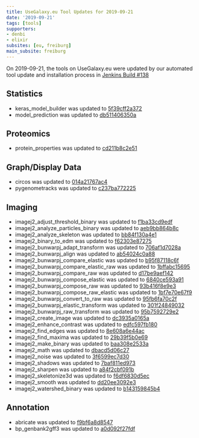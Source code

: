 ```yaml
---
title: UseGalaxy.eu Tool Updates for 2019-09-21
date: '2019-09-21'
tags: [tools]
supporters:
- denbi
- elixir
subsites: [eu, freiburg]
main_subsite: freiburg
---
```


On 2019-09-21, the tools on UseGalaxy.eu were updated by our automated tool update and installation process in [Jenkins Build #138](https://build.galaxyproject.eu/job/usegalaxy-eu/job/install-tools/#138/)


## Statistics

- keras_model_builder was updated to [5f39cff2a372](https://toolshed.g2.bx.psu.edu/view/bgruening/keras_model_builder/5f39cff2a372)
- model_prediction was updated to [db511406350a](https://toolshed.g2.bx.psu.edu/view/bgruening/model_prediction/db511406350a)

## Proteomics

- protein_properties was updated to [cd211b8c2e51](https://toolshed.g2.bx.psu.edu/view/bgruening/protein_properties/cd211b8c2e51)

## Graph/Display Data

- circos was updated to [014a21767ac4](https://toolshed.g2.bx.psu.edu/view/iuc/circos/014a21767ac4)
- pygenometracks was updated to [c237ba772225](https://toolshed.g2.bx.psu.edu/view/iuc/pygenometracks/c237ba772225)

## Imaging

- imagej2_adjust_threshold_binary was updated to [f1ba33cd9edf](https://toolshed.g2.bx.psu.edu/view/imgteam/imagej2_adjust_threshold_binary/f1ba33cd9edf)
- imagej2_analyze_particles_binary was updated to [aeb9bb864b8c](https://toolshed.g2.bx.psu.edu/view/imgteam/imagej2_analyze_particles_binary/aeb9bb864b8c)
- imagej2_analyze_skeleton was updated to [bb84f130a4e1](https://toolshed.g2.bx.psu.edu/view/imgteam/imagej2_analyze_skeleton/bb84f130a4e1)
- imagej2_binary_to_edm was updated to [f62303e87275](https://toolshed.g2.bx.psu.edu/view/imgteam/imagej2_binary_to_edm/f62303e87275)
- imagej2_bunwarpj_adapt_transform was updated to [706af1d7028a](https://toolshed.g2.bx.psu.edu/view/imgteam/imagej2_bunwarpj_adapt_transform/706af1d7028a)
- imagej2_bunwarpj_align was updated to [ab54024c0a88](https://toolshed.g2.bx.psu.edu/view/imgteam/imagej2_bunwarpj_align/ab54024c0a88)
- imagej2_bunwarpj_compare_elastic was updated to [b95f87118c6f](https://toolshed.g2.bx.psu.edu/view/imgteam/imagej2_bunwarpj_compare_elastic/b95f87118c6f)
- imagej2_bunwarpj_compare_elastic_raw was updated to [1bffabc15695](https://toolshed.g2.bx.psu.edu/view/imgteam/imagej2_bunwarpj_compare_elastic_raw/1bffabc15695)
- imagej2_bunwarpj_compare_raw was updated to [d17be9aef142](https://toolshed.g2.bx.psu.edu/view/imgteam/imagej2_bunwarpj_compare_raw/d17be9aef142)
- imagej2_bunwarpj_compose_elastic was updated to [6840ce593a91](https://toolshed.g2.bx.psu.edu/view/imgteam/imagej2_bunwarpj_compose_elastic/6840ce593a91)
- imagej2_bunwarpj_compose_raw was updated to [93b416f8e9e3](https://toolshed.g2.bx.psu.edu/view/imgteam/imagej2_bunwarpj_compose_raw/93b416f8e9e3)
- imagej2_bunwarpj_compose_raw_elastic was updated to [1bf7e70e67f9](https://toolshed.g2.bx.psu.edu/view/imgteam/imagej2_bunwarpj_compose_raw_elastic/1bf7e70e67f9)
- imagej2_bunwarpj_convert_to_raw was updated to [95fb6fa70c2f](https://toolshed.g2.bx.psu.edu/view/imgteam/imagej2_bunwarpj_convert_to_raw/95fb6fa70c2f)
- imagej2_bunwarpj_elastic_transform was updated to [301f24849032](https://toolshed.g2.bx.psu.edu/view/imgteam/imagej2_bunwarpj_elastic_transform/301f24849032)
- imagej2_bunwarpj_raw_transform was updated to [95b7592729e2](https://toolshed.g2.bx.psu.edu/view/imgteam/imagej2_bunwarpj_raw_transform/95b7592729e2)
- imagej2_create_image was updated to [dc3935a0165a](https://toolshed.g2.bx.psu.edu/view/imgteam/imagej2_create_image/dc3935a0165a)
- imagej2_enhance_contrast was updated to [edfc597fb180](https://toolshed.g2.bx.psu.edu/view/imgteam/imagej2_enhance_contrast/edfc597fb180)
- imagej2_find_edges was updated to [8e608a6e44ac](https://toolshed.g2.bx.psu.edu/view/imgteam/imagej2_find_edges/8e608a6e44ac)
- imagej2_find_maxima was updated to [29b39f5b0e69](https://toolshed.g2.bx.psu.edu/view/imgteam/imagej2_find_maxima/29b39f5b0e69)
- imagej2_make_binary was updated to [baa308e2533a](https://toolshed.g2.bx.psu.edu/view/imgteam/imagej2_make_binary/baa308e2533a)
- imagej2_math was updated to [dbacd5d06c27](https://toolshed.g2.bx.psu.edu/view/imgteam/imagej2_math/dbacd5d06c27)
- imagej2_noise was updated to [3f6599ec7d30](https://toolshed.g2.bx.psu.edu/view/imgteam/imagej2_noise/3f6599ec7d30)
- imagej2_shadows was updated to [7baf811ed973](https://toolshed.g2.bx.psu.edu/view/imgteam/imagej2_shadows/7baf811ed973)
- imagej2_sharpen was updated to [a84f2cbf091b](https://toolshed.g2.bx.psu.edu/view/imgteam/imagej2_sharpen/a84f2cbf091b)
- imagej2_skeletonize3d was updated to [f6df6830d5ec](https://toolshed.g2.bx.psu.edu/view/imgteam/imagej2_skeletonize3d/f6df6830d5ec)
- imagej2_smooth was updated to [dd20ee3092e3](https://toolshed.g2.bx.psu.edu/view/imgteam/imagej2_smooth/dd20ee3092e3)
- imagej2_watershed_binary was updated to [b143159845b4](https://toolshed.g2.bx.psu.edu/view/imgteam/imagej2_watershed_binary/b143159845b4)

## Annotation

- abricate was updated to [f9bf6a8d8547](https://toolshed.g2.bx.psu.edu/view/iuc/abricate/f9bf6a8d8547)
- bp_genbank2gff3 was updated to [a0d092f27fdf](https://toolshed.g2.bx.psu.edu/view/iuc/bp_genbank2gff3/a0d092f27fdf)


